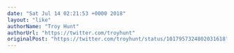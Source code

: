 ```yaml
---
date: "Sat Jul 14 02:21:53 +0000 2018"
layout: "like"
authorName: "Troy Hunt"
authorUrl: "https://twitter.com/troyhunt"
originalPost: "https://twitter.com/troyhunt/status/1017957324802031618"
---
```


